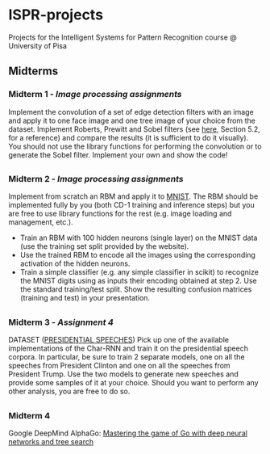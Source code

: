 # ISPR-projects

Projects for the Intelligent Systems for Pattern Recognition course @ University of Pisa

## Midterms

### Midterm 1 - _Image processing assignments_
Implement the convolution of a set of edge detection filters with an image and apply it to one face image and one tree image of your choice from the dataset. Implement Roberts, Prewitt and Sobel filters (see [here](https://www.cse.usf.edu/~r1k/MachineVisionBook/MachineVision.files/MachineVision_Chapter5.pdf), Section 5.2, for a reference) and compare the results (it is sufficient to do it visually). You should not use the library functions for performing the convolution or to generate the Sobel filter. Implement your own and show the code!

##

### Midterm 2 - _Image processing assignments_
Implement from scratch an RBM and apply it to [MNIST](http://yann.lecun.com/exdb/mnist/). The RBM should be implemented fully by you (both CD-1 training and inference steps) but you are free to use library functions for the rest (e.g. image loading and management, etc.).
- Train an RBM with 100 hidden neurons (single layer) on the MNIST data (use the training set split provided by the website).
- Use the trained RBM to encode all the images using the corresponding activation of the hidden neurons.
- Train a simple classifier (e.g. any simple classifier in scikit) to recognize the MNIST digits using as inputs their encoding obtained at step 2. Use the standard training/test split. Show the resulting confusion matrices (training and test) in your presentation.

##

### Midterm 3 - _Assignment 4_

DATASET ([PRESIDENTIAL SPEECHES](http://www.thegrammarlab.com/?nor-portfolio=corpus-of-presidential-speeches-cops-and-a-clintontrump-corpus#))
Pick up one of the available implementations of the Char-RNN and train it on the presidential speech corpora. In particular, be sure to train 2 separate models, one on all the speeches from President Clinton and one on all the speeches from President Trump. Use the two models to generate new speeches and provide some samples of it at your choice. Should you want to perform any other analysis, you are free to do so.

##

### Midterm 4
Google DeepMind AlphaGo: [Mastering the game of Go with deep neural networks and tree search](www.nature.com/articles/nature16961)
